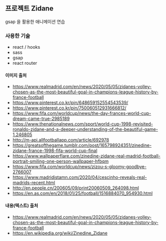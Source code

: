 ## 프로젝트 Zidane
gsap 을 활용한 애니메이션 연습 

### 사용한 기술
- react / hooks
- sass
- gsap
- react router

#### 이미지 출처
- https://www.realmadrid.com/en/news/2020/05/05/zidanes-volley-chosen-as-the-most-beautiful-goal-in-champions-league-history-by-france-football
- https://www.pinterest.co.kr/pin/648659152554543539/
- https://www.pinterest.co.kr/pin/750060512931666812/
- https://www.fifa.com/worldcup/news/the-day-frances-world-cup-dream-came-true-2985189
- https://www.thenationalnews.com/sport/world-cup-1998-revisited-ronaldo-zidane-and-a-deeper-understanding-of-the-beautiful-game-1.246805
- http://m-api.allfootballapp.com/article/692978
- https://greatsofthegame.tumblr.com/post/165798924351/zinedine-zidane-france-1998-fifa-world-cup-final
- https://www.wallpaperflare.com/zinedine-zidane-real-madrid-football-portrait-smiling-one-person-wallpaper-hfbqm
- https://www.fifa.com/worldcup/news/zizou-s-gloomy-goodbye-2766007
- https://www.madridistamn.com/2020/04/cescinho-reveals-real-madrids-recent.html
- http://en.people.cn/200605/09/print20060509_264098.html
- https://en.as.com/en/2018/01/25/football/1516884070_954930.html

#### 내용(텍스트) 출처
- https://www.realmadrid.com/en/news/2020/05/05/zidanes-volley-chosen-as-the-most-beautiful-goal-in-champions-league-history-by-france-football
- https://en.wikipedia.org/wiki/Zinedine_Zidane
